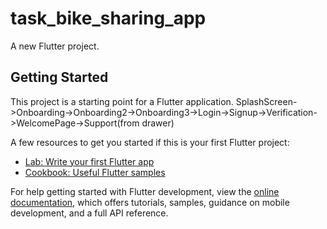 # task_bike_sharing_app

A new Flutter project.

## Getting Started

This project is a starting point for a Flutter application.
SplashScreen->Onboarding->Onboarding2->Onboarding3->Login->Signup->Verification->WelcomePage->Support(from drawer)

A few resources to get you started if this is your first Flutter project:

- [Lab: Write your first Flutter app](https://docs.flutter.dev/get-started/codelab)
- [Cookbook: Useful Flutter samples](https://docs.flutter.dev/cookbook)

For help getting started with Flutter development, view the
[online documentation](https://docs.flutter.dev/), which offers tutorials,
samples, guidance on mobile development, and a full API reference.
